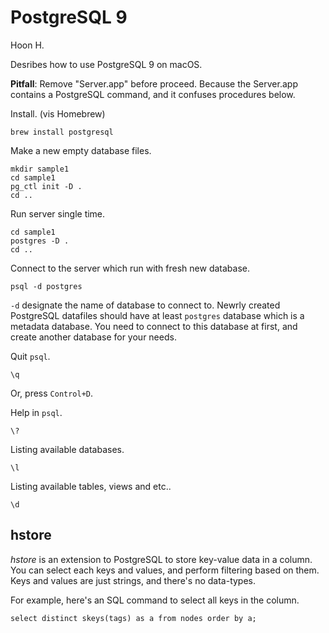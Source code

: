 PostgreSQL 9
============
Hoon H.

Desribes how to use PostgreSQL 9 on macOS.

**Pitfall**: Remove "Server.app" before proceed. Because the Server.app
contains a PostgreSQL command, and it confuses procedures below.



Install. (vis Homebrew)

    brew install postgresql

Make a new empty database files.

    mkdir sample1
    cd sample1
    pg_ctl init -D .
    cd ..

Run server single time.

    cd sample1
    postgres -D .
    cd ..

Connect to the server which run with fresh new database.

    psql -d postgres

`-d` designate the name of database to connect to.
Newrly created PostgreSQL datafiles should have at least `postgres` database
which is a metadata database. You need to connect to this database at first,
and create another database for your needs.

Quit `psql`.

    \q

Or, press `Control+D`.

Help in `psql`.

    \?

Listing available databases.

    \l

Listing available tables, views and etc..

    \d












hstore
------
*hstore* is an extension to PostgreSQL to store key-value data in a column.
You can select each keys and values, and perform filtering based on them.
Keys and values are just strings, and there's no data-types.

For example, here's an SQL command to select all keys in the column.

    select distinct skeys(tags) as a from nodes order by a;











